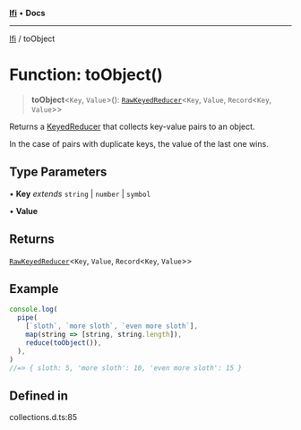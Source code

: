 [**lfi**](../readme.md) • **Docs**

***

[lfi](../globals.md) / toObject

# Function: toObject()

> **toObject**\<`Key`, `Value`\>(): [`RawKeyedReducer`](../type-aliases/RawKeyedReducer.md)\<`Key`, `Value`, `Record`\<`Key`, `Value`\>\>

Returns a [KeyedReducer](../type-aliases/KeyedReducer.md) that collects key-value pairs to an object.

In the case of pairs with duplicate keys, the value of the last one wins.

## Type Parameters

• **Key** *extends* `string` \| `number` \| `symbol`

• **Value**

## Returns

[`RawKeyedReducer`](../type-aliases/RawKeyedReducer.md)\<`Key`, `Value`, `Record`\<`Key`, `Value`\>\>

## Example

```js
console.log(
  pipe(
    [`sloth`, `more sloth`, `even more sloth`],
    map(string => [string, string.length]),
    reduce(toObject()),
  ),
)
//=> { sloth: 5, 'more sloth': 10, 'even more sloth': 15 }
```

## Defined in

collections.d.ts:85

